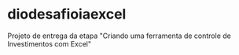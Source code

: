 # diodesafioiaexcel
Projeto de entrega da etapa "Criando uma ferramenta de controle de Investimentos com Excel"
